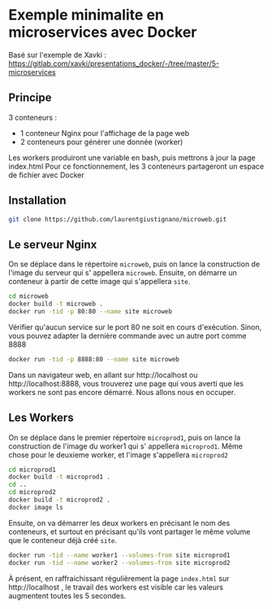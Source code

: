 # Exemple minimalite en microservices avec Docker

Basé sur l'exemple de Xavki : https://gitlab.com/xavki/presentations_docker/-/tree/master/5-microservices

## Principe

3 conteneurs :

* 1 conteneur Nginx pour l'affichage de la page web
* 2 conteneurs pour générer une donnée (worker)

Les workers produiront une variable en bash, puis mettrons à jour la page index.html Pour ce fonctionnement, les 3
conteneurs partageront un espace de fichier avec Docker

## Installation

```bash
git clone https://github.com/laurentgiustignano/microweb.git
```

## Le serveur Nginx

On se déplace dans le répertoire `microweb`, puis on lance la construction de l'image du serveur qui s'
appellera `microweb`. Ensuite, on démarre un conteneur à partir de cette image qui s'appellera `site`.

```bash
cd microweb
docker build -t microweb .
docker run -tid -p 80:80 --name site microweb
```

Vérifier qu'aucun service sur le port 80 ne soit en cours d'exécution. Sinon, vous pouvez adapter la dernière commande
avec un autre port comme 8888

```bash
docker run -tid -p 8888:80 --name site microweb
```

Dans un navigateur web, en allant sur http://localhost ou http://localhost:8888, vous trouverez une page qui vous averti
que les workers ne sont pas encore démarré. Nous allons nous en occuper.

## Les Workers

On se déplace dans le premier répertoire `microprod1`, puis on lance la construction de l'image du worker1 qui s'
appellera `microprod1`. Même chose pour le deuxieme worker, et l'image s'appellera `microprod2`

```bash
cd microprod1
docker build -t microprod1 .
cd ..
cd microprod2
docker build -t microprod2 .
docker image ls
```

Ensuite, on va démarrer les deux workers en précisant le nom des conteneurs, et surtout en précisant qu'ils vont
partager le même volume que le conteneur déjà créé `site`.

```bash
docker run -tid --name worker1 --volumes-from site microprod1
docker run -tid --name worker2 --volumes-from site microprod2
```

À présent, en raffraichissant régulièrement la page `index.html` sur http://localhost , le travail des workers est
visible car les valeurs augmentent toutes les 5 secondes.